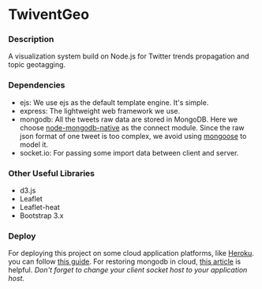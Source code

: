 TwiventGeo
==========

### Description
A visualization system build on Node.js for Twitter trends propagation and topic geotagging.

### Dependencies
* ejs: We use ejs as the default template engine. It's simple.
* express: The lightweight web framework we use.
* mongodb: All the tweets raw data are stored in MongoDB. Here we choose 
[node-mongodb-native](https://github.com/mongodb/node-mongodb-native) as the connect module. 
Since the raw json format of one tweet is too complex, we avoid using [mongoose](https://github.com/learnboost/mongoose/) 
to model it.
* socket.io: For passing some import data between client and server.

### Other Useful Libraries
* d3.js
* Leaflet
* Leaflet-heat
* Bootstrap 3.x

### Deploy
For deploying this project on some cloud application platforms, like [Heroku](https://www.heroku.com/). you can follow [this guide](https://devcenter.heroku.com/articles/getting-started-with-nodejs#introduction). For restoring mongodb in cloud, [this article](https://devcenter.heroku.com/articles/mongolab) is helpful. *Don't forget to change your client socket host to your application host.*
